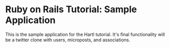 # Ruby on Rails Tutorial: Sample Application

This is the sample application for the Hartl tutorial. It's final functionality will be a twitter clone with users, microposts, and associations.